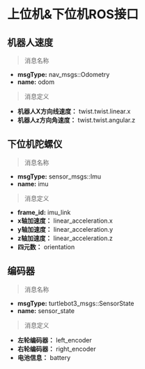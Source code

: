 # 上位机&下位机ROS接口
## 机器人速度
> 消息名称
- **msgType:** nav_msgs::Odometry 
- **name:**    odom
> 消息定义
- **机器人X方向线速度：** twist.twist.linear.x
- **机器人z方向角速度：** twist.twist.angular.z
## 下位机陀螺仪
> 消息名称
- **msgType:** sensor_msgs::Imu 
- **name:**    imu
> 消息定义
- **frame_id:** imu_link
- **x轴加速度：** linear_acceleration.x
- **y轴加速度：** linear_acceleration.y
- **z轴加速度：** linear_acceleration.z
- **四元数：** orientation
## 编码器
> 消息名称
- **msgType:** turtlebot3_msgs::SensorState
- **name:**   sensor_state
> 消息定义
- **左轮编码器：** left_encoder
- **右轮编码器：** right_encoder
- **电池信息：**  battery
